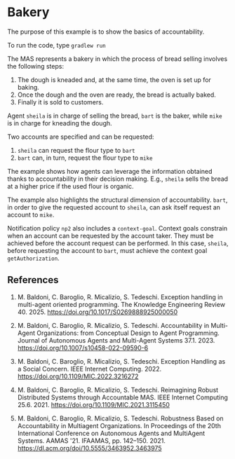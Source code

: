 # Bakery

The purpose of this example is to show the basics of accountability.

To run the code, type `gradlew run`

The MAS represents a bakery in which the process of bread selling involves the following steps:
1) The dough is kneaded and, at the same time, the oven is set up for baking.
2) Once the dough and the oven are ready, the bread is actually baked.
3) Finally it is sold to customers.

Agent `sheila` is in charge of selling the bread, `bart` is the baker, while `mike` is in charge for kneading the dough.

Two accounts are specified and can be requested:
1) `sheila` can request the flour type to `bart`
2) `bart` can, in turn, request the flour type to `mike`

The example shows how agents can leverage the information obtained thanks to accountability in their decision making.
E.g., `sheila` sells the bread at a higher price if the used flour is organic.

The example also highlights the structural dimension of accountability.
`bart`, in order to give the requested account to `sheila`, can ask itself request an account to `mike`.

Notification policy `np2` also includes a `context-goal`.
Context goals constrain when an account can be requested by the account taker.
They must be achieved before the account request can be performed.
In this case, `sheila`, before requesting the account to `bart`, must achieve the context goal `getAuthorization`.

## References

1. M. Baldoni, C. Baroglio, R. Micalizio, S. Tedeschi. Exception handling in multi-agent oriented programming. The Knowledge Engineering Review 40. 2025. https://doi.org/10.1017/S0269888925000050

2. M. Baldoni, C. Baroglio, R. Micalizio, S. Tedeschi. Accountability in Multi-Agent Organizations: from Conceptual Design to Agent Programming. Journal of Autonomous Agents and Multi-Agent Systems 37.1. 2023. https://doi.org/10.1007/s10458-022-09590-6

3. M. Baldoni, C. Baroglio, R. Micalizio, S. Tedeschi. Exception Handling as a Social Concern. IEEE Internet Computing. 2022. https://doi.org/10.1109/MIC.2022.3216272

4. M. Baldoni, C. Baroglio, R. Micalizio, S. Tedeschi. Reimagining Robust Distributed Systems through Accountable MAS. IEEE Internet Computing 25.6. 2021. https://doi.org/10.1109/MIC.2021.3115450

5. M. Baldoni, C. Baroglio, R. Micalizio, S. Tedeschi. Robustness Based on Accountability in Multiagent Organizations. In Proceedings of the 20th International Conference on Autonomous Agents and MultiAgent Systems. AAMAS '21. IFAAMAS, pp. 142–150. 2021. https://dl.acm.org/doi/10.5555/3463952.3463975

